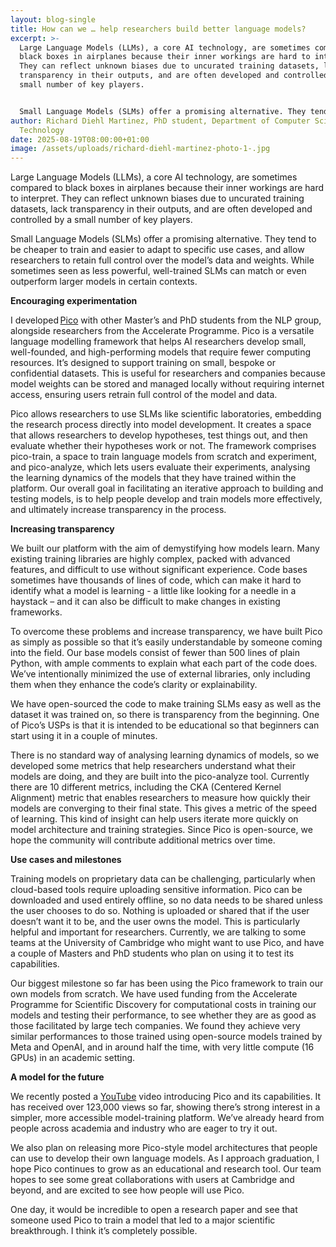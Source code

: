 ```yaml
---
layout: blog-single
title: How can we … help researchers build better language models?
excerpt: >-
  Large Language Models (LLMs), a core AI technology, are sometimes compared to
  black boxes in airplanes because their inner workings are hard to interpret.
  They can reflect unknown biases due to uncurated training datasets, lack
  transparency in their outputs, and are often developed and controlled by a
  small number of key players. 


  Small Language Models (SLMs) offer a promising alternative. They tend to be cheaper to train and easier to adapt to specific use cases, and allow researchers to retain full control over the model’s data and weights. While sometimes seen as less powerful, well-trained SLMs can match or even outperform larger models in certain contexts.
author: Richard Diehl Martinez, PhD student, Department of Computer Science and
  Technology
date: 2025-08-19T08:00:00+01:00
image: /assets/uploads/richard-diehl-martinez-photo-1-.jpg
---
```

Large Language Models (LLMs), a core AI technology, are sometimes compared to black boxes in airplanes because their inner workings are hard to interpret. They can reflect unknown biases due to uncurated training datasets, lack transparency in their outputs, and are often developed and controlled by a small number of key players. 

Small Language Models (SLMs) offer a promising alternative. They tend to be cheaper to train and easier to adapt to specific use cases, and allow researchers to retain full control over the model’s data and weights. While sometimes seen as less powerful, well-trained SLMs can match or even outperform larger models in certain contexts. 

**Encouraging experimentation** 

I developed [Pico](https://www.picolm.io/) with other Master’s and PhD students from the NLP group, alongside researchers from the Accelerate Programme. Pico is a versatile language modelling framework that helps AI researchers develop small, well-founded, and high-performing models that require fewer computing resources. It’s designed to support training on small, bespoke or confidential datasets. This is useful for researchers and companies because model weights can be stored and managed locally without requiring internet access, ensuring users retrain full control of the model and data. 

Pico allows researchers to use SLMs like scientific laboratories, embedding the research process directly into model development. It creates a space that allows researchers to develop hypotheses, test things out, and then evaluate whether their hypotheses work or not. The framework comprises pico-train, a space to train language models from scratch and experiment, and pico-analyze, which lets users evaluate their experiments, analysing the learning dynamics of the models that they have trained within the platform. Our overall goal in facilitating an iterative approach to building and testing models, is to help people develop and train models more effectively, and ultimately increase transparency in the process. 

**Increasing transparency** 

We built our platform with the aim of demystifying how models learn. Many existing training libraries are highly complex, packed with advanced features, and difficult to use without significant experience. Code bases sometimes have thousands of lines of code, which can make it hard to identify what a model is learning - a little like looking for a needle in a haystack – and it can also be difficult to make changes in existing frameworks.  

To overcome these problems and increase transparency, we have built Pico as simply as possible so that it’s easily understandable by someone coming into the field. Our base models consist of fewer than 500 lines of plain Python, with ample comments to explain what each part of the code does. We’ve intentionally minimized the use of external libraries, only including them when they enhance the code’s clarity or explainability. 

We have open-sourced the code to make training SLMs easy as well as the dataset it was trained on, so there is transparency from the beginning. One of Pico’s USPs is that it is intended to be educational so that beginners can start using it in a couple of minutes.  

There is no standard way of analysing learning dynamics of models, so we developed some metrics that help researchers understand what their models are doing, and they are built into the pico-analyze tool. Currently there are 10 different metrics, including the CKA (Centered Kernel Alignment) metric that enables researchers to measure how quickly their models are converging to their final state. This gives a metric of the speed of learning. This kind of insight can help users iterate more quickly on model architecture and training strategies. Since Pico is open-source, we hope the community will contribute additional metrics over time. 

**Use cases and milestones** 

Training models on proprietary data can be challenging, particularly when cloud-based tools require uploading sensitive information. Pico can be downloaded and used entirely offline, so no data needs to be shared unless the user chooses to do so. Nothing is uploaded or shared that if the user doesn’t want it to be, and the user owns the model. This is particularly helpful and important for researchers. Currently, we are talking to some teams at the University of Cambridge who might want to use Pico, and have a couple of Masters and PhD students who plan on using it to test its capabilities. 

Our biggest milestone so far has been using the Pico framework to train our own models from scratch. We have used funding from the Accelerate Programme for Scientific Discovery for computational costs in training our models and testing their performance, to see whether they are as good as those facilitated by large tech companies. We found they achieve very similar performances to those trained using open-source models trained by Meta and OpenAI, and in around half the time, with very little compute (16 GPUs) in an academic setting. 

**A model for the future** 

We recently posted a [YouTube](https://www.youtube.com/watch?v=llRUKwqMah4) video introducing Pico and its capabilities. It has received over 123,000 views so far, showing there’s strong interest in a simpler, more accessible model-training platform. We’ve already heard from people across academia and industry who are eager to try it out. 

We also plan on releasing more Pico-style model architectures that people can use to develop their own language models. As I approach graduation, I hope Pico continues to grow as an educational and research tool. Our team hopes to see some great collaborations with users at Cambridge and beyond, and are excited to see how people will use Pico. 

One day, it would be incredible to open a research paper and see that someone used Pico to train a model that led to a major scientific breakthrough. I think it’s completely possible.